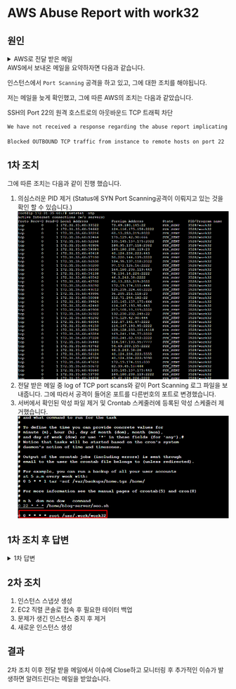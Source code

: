 # AWS Abuse Report with work32

## 원인

<details>
  
  <summary>AWS로 전달 받은 메일</summary>

```markdown
Hello,

We have not received a response regarding the abuse report implicating resources on your account. Failure to respond could lead to possible mitigation against the implicated resources.

In order to resolve this report please reply to this email within 24 hours with the corrective action taken to cease the activity.

Required Actions: investigate root cause

Reported Activity: Port Scanning
Abuse Time: 27 Apr 2023 14:46:47 GMT

If you require further assistance with resolving this abuse report/complaint please see: https://aws.amazon.com/premiumsupport/knowledge-center/aws-abuse-report/

If you do not consider the activity abusive, please reply to this email detailing the reasons why.

Regards,
AWS Trust & Safety

---Beginning of forwarded report(s)---

Hello,

This is a notification of unauthorized uses of systems or networks.

We have observed IP addresses from your network probing my servers for TCP open ports. Due to their dubious behavior, they are suspected to be compromised botnet computers.

The log of TCP port scans is included below for your reference (time zone is UTC). To prevent this mail from getting too big in size, at most 5 attempts from each attacker IP are included. Those connection attempts have all passed TCP's 3-way handshake, so you can trust the source IP addresses to be correct.

If you regularly collect IP traffic information of your network, you will see the IPs listed connected to various TCP ports of my server at the time logged, and I suspect that they also connected to TCP ports of many other IPs.

If a Linux system was at the attacker's IP, you might want to use the command "netstat -ntp" to list its active network connections. If there is still some suspicious connection, find out what PID/program/user ID they belong to as you might find something to help you solve this problem.

In addition to the above, kindly notify the victims (owners of those botnet computers) as this will assist them in taking the appropriate action to clean their computers. Once this action is completed, not only will it prevent severe incidents such as data leakage and DDos but, it will also stand off botnets from taking up your network bandwidth.

## ---- log of TCP port scans (time zone is UTC) ----

(attacker's IP) (IP being scanned) (TCP port being scanned)

> > >
```

</details>
AWS에서 보내온 메일을 요약하자면 다음과 같습니다.

인스턴스에서 `Port Scanning` 공격을 하고 있고, 그에 대한 조치를 해야됩니다.

저는 메일을 늦게 확인했고, 그에 따른 AWS의 조치는 다음과 같았습니다.

SSH의 Port 22의 원격 호스트로의 아웃바운드 TCP 트래픽 차단

```markdown
We have not received a response regarding the abuse report implicating resources on your account. To mitigate the abuse, we have taken the following steps:

Blocked OUTBOUND TCP traffic from instance to remote hosts on port 22
```

## 1차 조치

그에 따른 조치는 다음과 같이 진행 했습니다.

1. 의심스러운 PID 제거
   (Status에 SYN Port Scanning공격이 이뤄지고 있는 것을 확인 할 수 있습니다.)
   ![](/study/assets/content_cloudserver_aws_abuse_work32.png)
2. 전달 받은 메일 중 log of TCP port scans와 같이 Port Scanning 로그 파일을 보내줍니다. 그에 따라서 공격이 들어온 포트를 다른번호의 포트로 변경했습니다.
3. 서버에서 확인된 악성 파일 제거 및 Crontab 스케줄러에 등록된 악성 스케줄러 제거했습니다.
   ![](/study/assets/content_cloudserver_aws_abuse_work32_crontab.png)

## 1차 조치 후 답변

<details>
  
  <summary>1차 답변</summary>

```
In reviewing your Amazon EC2 instances, it appears you have left several ports open to the public (0.0.0.0/0). Leaving ports open like this can leave your instance vulnerable to compromise and unwanted network activity in general.

ALL         0.0.0.0/0

To prevent further abuse from your resource(s), AWS Trust & Safety has the following recommendations:

1. Back up your data, migrate your applications to a new instance, and terminate the old one. If you are restoring from a snapshot, use one that was taken well before the compromise occurred.

2. Restrict inbound access to your instance using Security Groups, especially on administrative ports like TCP 22 and 3389. Using your EC2 security groups, you can limit access to a specific IP address or range via the following guide:
https://docs.aws.amazon.com/AWSEC2/latest/UserGuide/using-network-security.html

3. Review the below resources for additional tips on securing your EC2 instances and environment:
* Windows on Amazon EC2 Security Guide: https://aws.amazon.com/answers/security/aws-securing-windows-instances
* Tips for Securing Your EC2 Instance: https://aws.amazon.com/answers/security/aws-securing-ec2-instances
* AWS Security Best Practices: https://d1.awsstatic.com/whitepapers/Security/AWS_Security_Best_Practices.pdf

4. Use CloudWatch alarms to be notified about irregular network or CPU activity on your instance:
* https://docs.aws.amazon.com/AmazonCloudWatch/latest/DeveloperGuide/US_AlarmAtThresholdEC2.html

5. Follow our AWS Security Blog to learn how to implement new and existing security features:
* https://blogs.aws.amazon.com/security/
```

</details>

## 2차 조치

1. 인스턴스 스냅샷 생성
2. EC2 직렬 콘솔로 접속 후 필요한 테이터 백업
3. 문제가 생긴 인스턴스 중지 후 제거
4. 새로운 인스턴스 생성

## 결과

2차 조치 이후 전달 받을 메일에서 이슈에 Close하고 모니터링 후 추가적인 이슈가 발생하면 알려드린다는 메일을 받았습니다.
